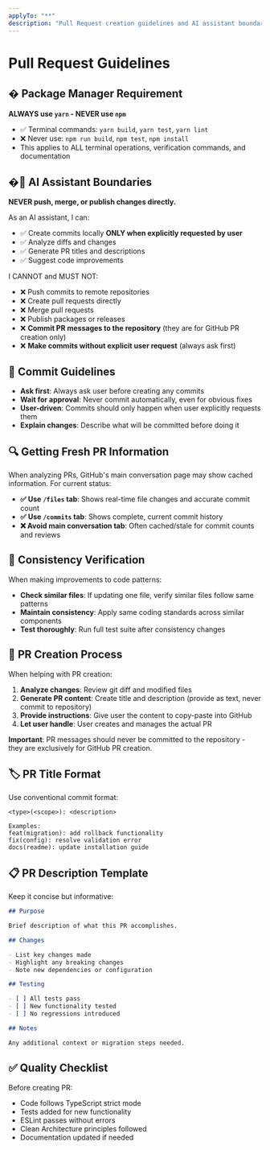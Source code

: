 ```yaml
---
applyTo: "**"
description: "Pull Request creation guidelines and AI assistant boundaries"
---
```


# Pull Request Guidelines

## � Package Manager Requirement

**ALWAYS use `yarn` - NEVER use `npm`**

- ✅ Terminal commands: `yarn build`, `yarn test`, `yarn lint`
- ❌ Never use: `npm run build`, `npm test`, `npm install`
- This applies to ALL terminal operations, verification commands, and documentation

## �🚫 AI Assistant Boundaries

**NEVER push, merge, or publish changes directly.**

As an AI assistant, I can:

- ✅ Create commits locally **ONLY when explicitly requested by user**
- ✅ Analyze diffs and changes
- ✅ Generate PR titles and descriptions
- ✅ Suggest code improvements

I CANNOT and MUST NOT:

- ❌ Push commits to remote repositories
- ❌ Create pull requests directly
- ❌ Merge pull requests
- ❌ Publish packages or releases
- ❌ **Commit PR messages to the repository** (they are for GitHub PR creation only)
- ❌ **Make commits without explicit user request** (always ask first)

## 🔄 Commit Guidelines

- **Ask first**: Always ask user before creating any commits
- **Wait for approval**: Never commit automatically, even for obvious fixes
- **User-driven**: Commits should only happen when user explicitly requests them
- **Explain changes**: Describe what will be committed before doing it

## 🔍 Getting Fresh PR Information

When analyzing PRs, GitHub's main conversation page may show cached information. For current status:

- **✅ Use `/files` tab**: Shows real-time file changes and accurate commit count
- **✅ Use `/commits` tab**: Shows complete, current commit history
- **❌ Avoid main conversation tab**: Often cached/stale for commit counts and reviews

## 🔄 Consistency Verification

When making improvements to code patterns:

- **Check similar files**: If updating one file, verify similar files follow same patterns
- **Maintain consistency**: Apply same coding standards across similar components
- **Test thoroughly**: Run full test suite after consistency changes

## 📝 PR Creation Process

When helping with PR creation:

1. **Analyze changes**: Review git diff and modified files
2. **Generate PR content**: Create title and description (provide as text, never commit to repository)
3. **Provide instructions**: Give user the content to copy-paste into GitHub
4. **Let user handle**: User creates and manages the actual PR

**Important**: PR messages should never be committed to the repository - they are exclusively for GitHub PR creation.

## 🏷️ PR Title Format

Use conventional commit format:

```
<type>(<scope>): <description>

Examples:
feat(migration): add rollback functionality
fix(config): resolve validation error
docs(readme): update installation guide
```

## 📋 PR Description Template

Keep it concise but informative:

```markdown
## Purpose

Brief description of what this PR accomplishes.

## Changes

- List key changes made
- Highlight any breaking changes
- Note new dependencies or configuration

## Testing

- [ ] All tests pass
- [ ] New functionality tested
- [ ] No regressions introduced

## Notes

Any additional context or migration steps needed.
```

## ✅ Quality Checklist

Before creating PR:

- Code follows TypeScript strict mode
- Tests added for new functionality
- ESLint passes without errors
- Clean Architecture principles followed
- Documentation updated if needed
